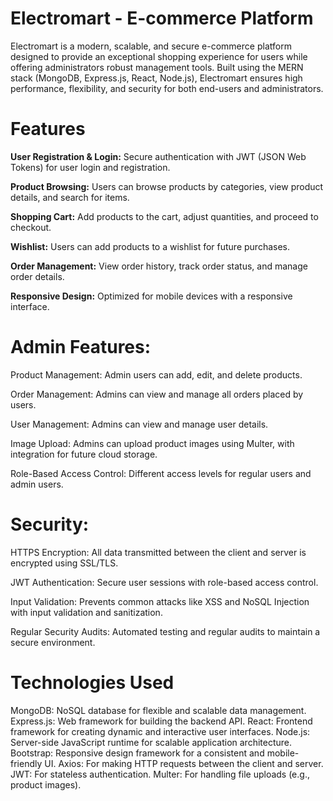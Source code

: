 # Electromart - E-commerce Platform

Electromart is a modern, scalable, and secure e-commerce platform designed to provide an exceptional shopping experience for users while offering administrators robust management tools. Built using the MERN stack (MongoDB, Express.js, React, Node.js), Electromart ensures high performance, flexibility, and security for both end-users and administrators.

# Features
**User Registration & Login:** Secure authentication with JWT (JSON Web Tokens) for user login and registration.

**Product Browsing:** Users can browse products by categories, view product details, and search for items.

**Shopping Cart:** Add products to the cart, adjust quantities, and proceed to checkout.

**Wishlist:** Users can add products to a wishlist for future purchases.

**Order Management:** View order history, track order status, and manage order details.

**Responsive Design:** Optimized for mobile devices with a responsive interface.

# Admin Features:
Product Management: Admin users can add, edit, and delete products.

Order Management: Admins can view and manage all orders placed by users.

User Management: Admins can view and manage user details.

Image Upload: Admins can upload product images using Multer, with integration for future cloud storage.

Role-Based Access Control: Different access levels for regular users and admin users.

# Security:

HTTPS Encryption: All data transmitted between the client and server is encrypted using SSL/TLS.

JWT Authentication: Secure user sessions with role-based access control.

Input Validation: Prevents common attacks like XSS and NoSQL Injection with input validation and sanitization.

Regular Security Audits: Automated testing and regular audits to maintain a secure environment.


# Technologies Used
MongoDB: NoSQL database for flexible and scalable data management.
Express.js: Web framework for building the backend API.
React: Frontend framework for creating dynamic and interactive user interfaces.
Node.js: Server-side JavaScript runtime for scalable application architecture.
Bootstrap: Responsive design framework for a consistent and mobile-friendly UI.
Axios: For making HTTP requests between the client and server.
JWT: For stateless authentication.
Multer: For handling file uploads (e.g., product images).
